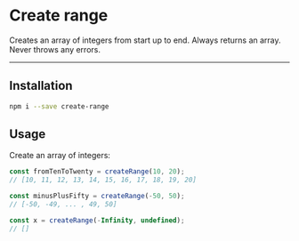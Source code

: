 Create range
===================

Creates an array of integers from start up to end. Always returns an array. Never throws any errors.

----------

Installation
-------------

```bash
npm i --save create-range
```

Usage
-------------------

Create an array of integers:

```javascript
const fromTenToTwenty = createRange(10, 20);
// [10, 11, 12, 13, 14, 15, 16, 17, 18, 19, 20]

const minusPlusFifty = createRange(-50, 50);
// [-50, -49, ... , 49, 50]

const x = createRange(-Infinity, undefined);
// []
```
